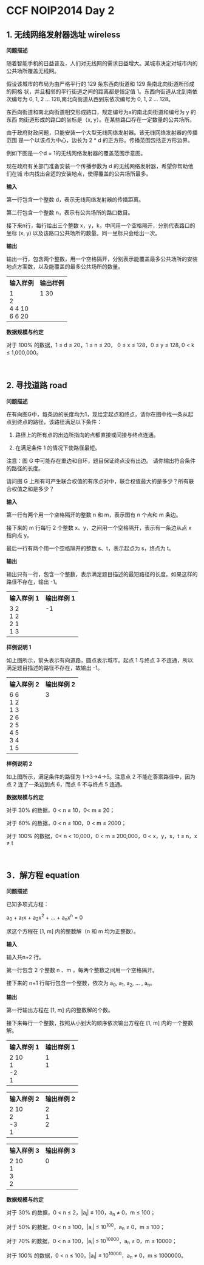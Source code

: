 # CCF NOIP2014 Day 2

## 1. 无线网络发射器选址 wireless

**问题描述**

随着智能手机的日益普及，人们对无线网的需求日益增大。某城市决定对城市内的公共场所覆盖无线网。

假设该城市的布局为由严格平行的 129 条东西向街道和 129 条南北向街道所形成的网格
状，并且相邻的平行街道之间的距离都是恒定值 1。东西向街道从北到南依次编号为 
0, 1, 2 ... 128,南北向街道从西到东依次编号为 0, 1, 2 ... 128。

东西向街道和南北向街道相交形成路口，规定编号为x的南北向街道和编号为 y 的东西
向街道形成的路口的坐标是（x, y）。在某些路口存在一定数量的公共场所。

由于政府财政问题，只能安装一个大型无线网络发射器。该无线网络发射器的传播范围
是一个以该点为中心，边长为 2 * d 的正方形。传播范围包括正方形边界。

例如下图是一个d = 1的无线网络发射器的覆盖范围示意图。

现在政府有关部门准备安装一个传播参数为 d 的无线网络发射器，希望你帮助他们在城
市内找出合适的安装地点，使得覆盖的公共场所最多。

**输入**

第一行包含一个整数 d，表示无线网络发射器的传播距离。

第二行包含一个整数 n，表示有公共场所的路口数目。

接下来n行，每行给出三个整数 x，y，k，中间用一个空格隔开，分别代表路口的坐标 (x, y)
以及该路口公共场所的数量。同一坐标只会给出一次。

**输出**

输出一行，包含两个整数，用一个空格隔开，分别表示能覆盖最多公共场所的安装地点方案数，以及能覆盖的最多公共场所的数量。

<table>
	<tr>
		<th>输入样例</th>
		<th>输出样例</th>	
	</tr>
	<tr>
		<td valign="top">
1<br />
2<br />
4 4 10<br />
6 6 20<br />
		</td>
		<td valign="top">1 30</td>
	</tr>
</table>

**数据规模与约定**

对于 100% 的数据，1 ≤ d ≤ 20，1 ≤ n ≤ 20， 0 ≤ x ≤ 128，0 ≤ y ≤ 128, 0 < k ≤ 
1,000,000。

<br />

## 2. 寻找道路 road

**问题描述**

在有向图G中，每条边的长度均为1，现给定起点和终点，请你在图中找一条从起点到终点的路径，该路径满足以下条件：

1. 路径上的所有点的出边所指向的点都直接或间接与终点连通。

2. 在满足条件 1 的情况下使路径最短。

注意：图 G 中可能存在重边和自环，题目保证终点没有出边。
请你输出符合条件的路径的长度。

请问图 G 上所有可产生联合权值的有序点对中，联合权值最大的是多少？所有联合权值之和是多少？

**输入**

第一行有两个用一个空格隔开的整数 n 和 m，表示图有 n 个点和 m 条边。

接下来的 m 行每行 2 个整数 x、y，之间用一个空格隔开，表示有一条边从点 x 指向点 y。

最后一行有两个用一个空格隔开的整数 s、t，表示起点为 s，终点为 t。

**输出**

输出只有一行，包含一个整数，表示满足题目描述的最短路径的长度。如果这样的路径不存在，输出 -1。

<table>
	<tr>
		<th>输入样例 1</th>
		<th>输出样例 1</th>	
	</tr>
	<tr>
		<td valign="top">
3 2<br />
1 2<br />
2 1<br />
1 3<br />
		</td>
		<td valign="top">-1</td>
	</tr>
</table>

**样例说明 1**

如上图所示，箭头表示有向道路，圆点表示城市。起点 1 与终点 3 不连通，所以满足题目描述的路径不存在，故输出 -1。

<table>
	<tr>
		<th>输入样例 2</th>
		<th>输出样例 2</th>	
	</tr>
	<tr>
		<td valign="top">
6 6<br />
1 2<br />
1 3<br />
2 6<br />
2 5<br />
4 5<br />
3 4<br />
1 5<br />
		</td>
		<td valign="top">3</td>
	</tr>
</table>

**样例说明 2**

如上图所示，满足条件的路径为 1->3->4->5。注意点 2 不能在答案路径中，因为点 2 连了一条边到点 6，而点 6 不与终点 5 连通。

**数据规模与约定**

对于 30% 的数据，0 < n ≤ 10，0< m ≤ 20；

对于 60% 的数据，0 < n ≤ 100，0 < m ≤ 2000；

对于 100% 的数据，0< n < 10,000，0 < m ≤ 200,000，0 < x，y，s，t ≤ n，x ≠ t

<br />

## 3．解方程 equation

**问题描述**

已知多项式方程：

a<sub>0</sub> + a<sub>1</sub>x + a<sub>2</sub>x<sup>2</sup> + ... + a<sub>n</sub>x<sup>n</sup> = 0

求这个方程在 [1, m] 内的整数解（n 和 m 均为正整数）。

**输入**

输入共n+2 行。

第一行包含 2 个整数 n 、m ，每两个整数之间用一个空格隔开。

接下来的 n+1 行每行包含一个整数，依次为 a<sub>0</sub>, a<sub>1</sub>, a<sub>2</sub>, ... , a<sub>n</sub>。

**输出**

第一行输出方程在 [1, m] 内的整数解的个数。

接下来每行一个整数，按照从小到大的顺序依次输出方程在 [1, m] 内的一个整数解。

<table>
	<tr>
		<th>输入样例 1</th>
		<th>输出样例 1</th>	
	</tr>
	<tr>
		<td valign="top">
2 10<br />
1<br />
-2<br />
1<br />
		</td>
		<td valign="top">
1<br />
1<br />
		</td>
	</tr>
</table>

<table>
	<tr>
		<th>输入样例 2</th>
		<th>输出样例 2</th>	
	</tr>
	<tr>
		<td valign="top">
2 10<br />
2 <br />
-3<br />
1<br />
		</td>
		<td valign="top">
2<br />
1<br />
2<br />
		</td>
	</tr>
</table>

<table>
	<tr>
		<th>输入样例 3</th>
		<th>输出样例 3</th>	
	</tr>
	<tr>
		<td valign="top">
2 10<br />
1<br />
3<br />
2<br />
		</td>
		<td valign="top">0</td>
	</tr>
</table>

**数据规模与约定**

对于 30% 的数据，0 < n ≤ 2，|a<sub>i</sub>| ≤ 100，a<sub>n</sub> ≠ 0，m ≤ 100；

对于 50% 的数据，0 < n ≤ 100，|a<sub>i</sub>| ≤ 10<sup>100</sup>，a<sub>n</sub> ≠ 0，m ≤ 100；

对于 70% 的数据，0 < n ≤ 100，|a<sub>i</sub>| ≤ 10<sup>10000</sup>，a<sub>n</sub> ≠ 0，m ≤ 10000；

对于 100% 的数据，0 < n ≤ 100，|a<sub>i</sub>| ≤ 10<sup>10000</sup>，a<sub>n</sub> ≠ 0，m ≤ 1000000。

